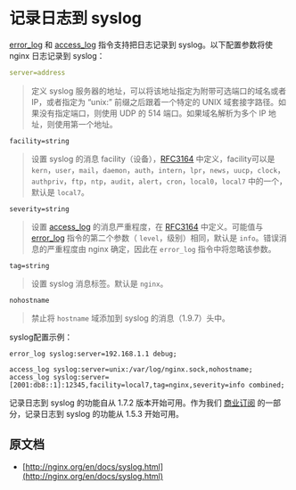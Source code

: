 # 记录日志到 syslog

[error_log](http://nginx.org/en/docs/ngx_core_module.html#error_log) 和 [access_log](http://nginx.org/en/docs/http/ngx_http_log_module.html#access_log) 指令支持把日志记录到 syslog。以下配置参数将使 nginx 日志记录到 syslog：

```yaml
server=address
```
> 定义 syslog 服务器的地址，可以将该地址指定为附带可选端口的域名或者 IP，或者指定为 “unix:” 前缀之后跟着一个特定的 UNIX 域套接字路径。如果没有指定端口，则使用 UDP 的 514 端口。如果域名解析为多个 IP 地址，则使用第一个地址。

<!--more -->

```
facility=string
```

> 设置 syslog 的消息 facility（设备），[RFC3164](https://tools.ietf.org/html/rfc3164#section-4.1.1) 中定义，facility可以是 `kern`，`user`，`mail`，`daemon`，`auth`，`intern`，`lpr`，`news`，`uucp`，`clock`，`authpriv`，`ftp`，`ntp`，`audit`，`alert`，`cron`，`local0`，`local7` 中的一个，默认是 `local7`。

```
severity=string
```

> 设置 [access_log](http://nginx.org/en/docs/http/ngx_http_log_module.html#access_log) 的消息严重程度，在 [RFC3164](https://tools.ietf.org/html/rfc3164#section-4.1.1) 中定义。可能值与 [error_log](http://nginx.org/en/docs/ngx_core_module.html#error_log) 指令的第二个参数（ `level`，级别）相同，默认是 `info`。错误消息的严重程度由 nginx 确定，因此在 `error_log` 指令中将忽略该参数。

```
tag=string
```
> 设置 syslog 消息标签。默认是 `nginx`。

```
nohostname
```
> 禁止将 `hostname` 域添加到 syslog 的消息（1.9.7）头中。

syslog配置示例：

```nginx
error_log syslog:server=192.168.1.1 debug;

access_log syslog:server=unix:/var/log/nginx.sock,nohostname;
access_log syslog:server=[2001:db8::1]:12345,facility=local7,tag=nginx,severity=info combined;
```

记录日志到 syslog 的功能自从 1.7.2 版本开始可用。作为我们 [商业订阅](http://nginx.com/products/?_ga=2.80571039.986778370.1500745948-1890203964.1497190280) 的一部分，记录日志到 syslog 的功能从 1.5.3 开始可用。

## 原文档

- [http://nginx.org/en/docs/syslog.html](http://nginx.org/en/docs/syslog.html)
